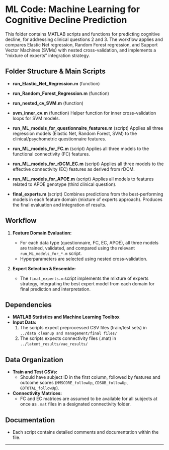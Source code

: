 # ML Code: Machine Learning for Cognitive Decline Prediction

This folder contains MATLAB scripts and functions for predicting cognitive decline, for addressing clinical questions 2 and 3. The workflow applies and compares Elastic Net regression, Random Forest regression, and Support Vector Machines (SVMs) with nested cross-validation, and implements a “mixture of experts” integration strategy.

## Folder Structure & Main Scripts

- **run_Elastic_Net_Regression.m** (function)

- **run_Random_Forest_Regression.m** (function)

- **run_nested_cv_SVM.m** (function)

- **svm_inner_cv.m** (function)
  Helper function for inner cross-validation loops for SVM models.

- **run_ML_models_for_questionnaire_features.m** (script)
  Applies all three regression models (Elastic Net, Random Forest, SVM) to the clinical/psychometric questionnaire features.

- **run_ML_models_for_FC.m** (script)
  Applies all three models to the functional connectivity (FC) features.

- **run_ML_models_for_rDCM_EC.m** (script)
  Applies all three models to the effective connectivity (EC) features as derived from rDCM.

- **run_ML_models_for_APOE.m** (script)
  Applies all models to features related to APOE genotype (third clinical question).

- **final_experts.m** (script)
  Combines predictions from the best-performing models in each feature domain (mixture of experts approach). Produces the final evaluation and integration of results.

## Workflow

1. **Feature Domain Evaluation:** 
   - For each data type (questionnaire, FC, EC, APOE), all three models are trained, validated, and compared using the relevant `run_ML_models_for_*.m` script.
   - Hyperparameters are selected using nested cross-validation.

2. **Expert Selection & Ensemble:** 
   - The `final_experts.m` script implements the mixture of experts strategy, integrating the best expert model from each domain for final prediction and interpretation.


## Dependencies

- **MATLAB Statistics and Machine Learning Toolbox**
- **Input Data:** 
  1. The scripts expect preprocessed CSV files (train/test sets) in 
  `../data cleanup and management/final files/`
  2.  The scripts expects connectivity files (.mat) in 
  `../latent_results/vae_results/`

## Data Organization

- **Train and Test CSVs:** 
  - Should have subject ID in the first column, followed by features and outcome scores (`MMSCORE_followUp`, `CDSOB_followUp`, `GDTOTAL_followUp`).
- **Connectivity Matrices:** 
  - FC and EC matrices are assumed to be available for all subjects at once as `.mat` files in a designated connectivity folder.

## Documentation

- Each script contains detailed comments and documentation within the file.

---

